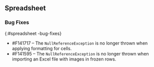 ## Spreadsheet

### Bug Fixes
{:#spreadsheet -bug-fixes}

*	\#F141717 – The `NullReferenceException` is no longer thrown when applying formatting for cells.
*	\#F141595 – The `NullReferenceException` is no longer thrown when importing an Excel file with images in frozen rows.
